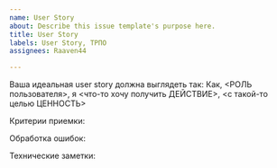 ```yaml
---
name: User Story
about: Describe this issue template's purpose here.
title: User Story
labels: User Story, ТРПО
assignees: Raaven44

---
```


Ваша идеальная user story должна выглядеть так:
Как, <РОЛЬ пользователя>, я <что-то хочу получить ДЕЙСТВИЕ>, <с такой-то целью ЦЕННОСТЬ>

Критерии приемки:

Обработка ошибок:

Технические заметки:

